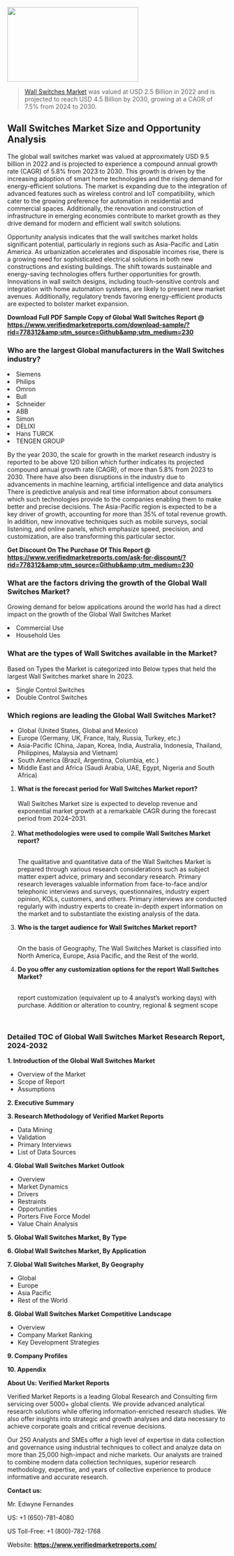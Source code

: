 <img src="https://ffe5etoiles.com/wp-content/uploads/2024/12/MST1-300x171.png" alt="" width="300" height="171" class="alignnone size-medium wp-image-20088" /><blockquote><p><p><a href="https://www.verifiedmarketreports.com/download-sample/?rid=778312&utm_source=Github&utm_medium=230" target="_blank">Wall Switches Market</a> was valued at USD 2.5 Billion in 2022 and is projected to reach USD 4.5 Billion by 2030, growing at a CAGR of 7.5% from 2024 to 2030.</p></blockquote><p><h2>Wall Switches Market Size and Opportunity Analysis</h2><p>The global wall switches market was valued at approximately USD 9.5 billion in 2022 and is projected to experience a compound annual growth rate (CAGR) of 5.8% from 2023 to 2030. This growth is driven by the increasing adoption of smart home technologies and the rising demand for energy-efficient solutions. The market is expanding due to the integration of advanced features such as wireless control and IoT compatibility, which cater to the growing preference for automation in residential and commercial spaces. Additionally, the renovation and construction of infrastructure in emerging economies contribute to market growth as they drive demand for modern and efficient wall switch solutions.</p><p>Opportunity analysis indicates that the wall switches market holds significant potential, particularly in regions such as Asia-Pacific and Latin America. As urbanization accelerates and disposable incomes rise, there is a growing need for sophisticated electrical solutions in both new constructions and existing buildings. The shift towards sustainable and energy-saving technologies offers further opportunities for growth. Innovations in wall switch designs, including touch-sensitive controls and integration with home automation systems, are likely to present new market avenues. Additionally, regulatory trends favoring energy-efficient products are expected to bolster market expansion.</p></p><p class=""><strong>Download Full PDF Sample Copy of Global Wall Switches Report @ <a href="https://www.verifiedmarketreports.com/download-sample/?rid=778312&amp;utm_source=Github&amp;utm_medium=230" target="_blank">https://www.verifiedmarketreports.com/download-sample/?rid=778312&amp;utm_source=Github&amp;utm_medium=230</a></strong></p><h3 id="" class="">Who are the largest Global manufacturers in the Wall Switches industry?</h3><p><li>Siemens</li><li> Philips</li><li> Omron</li><li> Bull</li><li> Schneider</li><li> ABB</li><li> Simon</li><li> DELIXI</li><li> Hans TURCK</li><li> TENGEN GROUP</li></p><div class=""><div class="" dir="" data-message-author-role="" data-message-id="" data-message-model-slug=""><div class=""><div class=""><div class=""><div class="" dir="" data-message-author-role="" data-message-id="" data-message-model-slug=""><div class=""><div class=""><p>By the year 2030, the scale for growth in the market research industry is reported to be above 120 billion which further indicates its projected compound annual growth rate (CAGR), of more than 5.8% from 2023 to 2030. There have also been disruptions in the industry due to advancements in machine learning, artificial intelligence and data analytics There is predictive analysis and real time information about consumers which such technologies provide to the companies enabling them to make better and precise decisions. The Asia-Pacific region is expected to be a key driver of growth, accounting for more than 35% of total revenue growth. In addition, new innovative techniques such as mobile surveys, social listening, and online panels, which emphasize speed, precision, and customization, are also transforming this particular sector.</p><p><strong>Get Discount On The Purchase Of This Report @&nbsp; <a href="https://www.verifiedmarketreports.com/ask-for-discount/?rid=778312&amp;utm_source=Github&amp;utm_medium=230" target="_blank">https://www.verifiedmarketreports.com/ask-for-discount/?rid=778312&amp;utm_source=Github&amp;utm_medium=230</a></strong></p></div></div></div></div></div></div></div></div><h3 id="" class="">What are the factors driving the growth of the Global Wall Switches Market?</h3><p id="" class="">Growing demand for below applications around the world has had a direct impact on the growth of the Global Wall Switches Market</p><p id="" class=""><li>Commercial Use</li><li> Household Ues</li></p><h3 id="" class="">What are the types of Wall Switches available in the Market?</h3><p id="" class="">Based on Types the Market is categorized into Below types that held the largest Wall Switches market share In 2023.</p><p id="" class=""><li>Single Control Switches</li><li> Double Control Switches</li></p><h3 id="" class="">Which regions are leading the Global Wall Switches Market?</h3><ul><li>Global (United States, Global and Mexico)</li><li>Europe (Germany, UK, France, Italy, Russia, Turkey, etc.)</li><li>Asia-Pacific (China, Japan, Korea, India, Australia, Indonesia, Thailand, Philippines, Malaysia and Vietnam)</li><li>South America (Brazil, Argentina, Columbia, etc.)</li><li>Middle East and Africa (Saudi Arabia, UAE, Egypt, Nigeria and South Africa)</li></ul><p><ol><li><strong>What is the forecast period for Wall Switches Market report?<br /></strong><br /><span data-sheets-root="1" data-sheets-value="{&quot;1&quot;:2,&quot;2&quot;:&quot;XXXX size is expected to develop revenue and exponential market growth at a remarkable CAGR during the forecast period from 2024&ndash;2030.&quot;}" data-sheets-userformat="{&quot;2&quot;:12674,&quot;4&quot;:{&quot;1&quot;:2,&quot;2&quot;:16776960},&quot;10&quot;:2,&quot;11&quot;:0,&quot;15&quot;:&quot;Arial&quot;,&quot;16&quot;:12}">Wall Switches Market size is expected to develop revenue and exponential market growth at a remarkable CAGR during the forecast period from 2024&ndash;2031.</span><br /><br /></li><li><strong>What methodologies were used to compile Wall Switches Market report?<br /><br /></strong><p>The qualitative and quantitative data of the&nbsp;Wall Switches Market is prepared through various research considerations such as subject matter expert advice, primary and secondary research. Primary research leverages valuable information from face-to-face and/or telephonic interviews and surveys, questionnaires, industry expert opinion, KOLs, customers, and others. Primary interviews are conducted regularly with industry experts to create in-depth expert information on the market and to substantiate the existing analysis of the data.&nbsp;</p></li><li><strong>Who is the target audience for Wall Switches Market report?<br /><br /></strong><p>On the basis of Geography, The&nbsp;Wall Switches Market is classified into North America, Europe, Asia Pacific, and the Rest of the world.</p></li><li><strong>Do you offer any customization options for the report Wall Switches Market?<br /><br /></strong><p>report customization (equivalent up to 4 analyst&rsquo;s working days) with purchase. Addition or alteration to country, regional &amp; segment scope</p><p>&nbsp;</p></li></ol></p><h3 id="" class="">Detailed TOC of Global Wall Switches Market Research Report, 2024-2032</h3><p id="" class=""><strong>1. Introduction of the Global Wall Switches Market</strong></p><ul><li>Overview of the Market</li><li>Scope of Report</li><li>Assumptions</li></ul><p id="" class=""><strong>2. Executive Summary</strong></p><p id="" class=""><strong>3. Research Methodology of&nbsp;Verified Market Reports</strong></p><ul><li>Data Mining</li><li>Validation</li><li>Primary Interviews</li><li>List of Data Sources</li></ul><p id="" class=""><strong>4. Global Wall Switches Market Outlook</strong></p><ul><li>Overview</li><li>Market Dynamics</li><li>Drivers</li><li>Restraints</li><li>Opportunities</li><li>Porters Five Force Model</li><li>Value Chain Analysis</li></ul><p id="" class=""><strong>5. Global Wall Switches Market, By&nbsp;Type</strong></p><p id="" class=""><strong>6. Global Wall Switches Market, By Application</strong></p><p id="" class=""><strong>7. Global Wall Switches Market, By Geography</strong></p><ul><li>Global</li><li>Europe</li><li>Asia Pacific</li><li>Rest of the World</li></ul><p id="" class=""><strong>8. Global Wall Switches Market Competitive Landscape</strong></p><ul><li>Overview</li><li>Company Market Ranking</li><li>Key Development Strategies</li></ul><p id="" class=""><strong>9. Company Profiles</strong></p><p id="" class=""><strong>10. Appendix</strong></p><p id="" class=""><strong>About Us: Verified Market Reports</strong></p><p id="" class="">Verified Market Reports is a leading Global Research and Consulting firm servicing over 5000+ global clients. We provide advanced analytical research solutions while offering information-enriched research studies. We also offer insights into strategic and growth analyses and data necessary to achieve corporate goals and critical revenue decisions.</p><p id="" class="">Our 250 Analysts and SMEs offer a high level of expertise in data collection and governance using industrial techniques to collect and analyze data on more than 25,000 high-impact and niche markets. Our analysts are trained to combine modern data collection techniques, superior research methodology, expertise, and years of collective experience to produce informative and accurate research.</p><p id="" class=""><strong>Contact us:</strong></p><p id="" class="">Mr. Edwyne Fernandes</p><p id="" class="">US: +1 (650)-781-4080</p><p id="" class="">US Toll-Free: +1 (800)-782-1768</p><p id="" class="">Website: <a target="" data-test-app-aware-link=""><strong>https://www.verifiedmarketreports.com/</strong></a></p>
